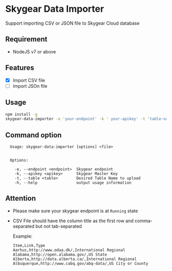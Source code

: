 # Skygear Data Importer
Support importing CSV or JSON file to Skygear Cloud database

## Requirement
- NodeJS v7 or above

## Features
- [x] Import CSV file
- [ ] Import JSOn file

## Usage
```bash
npm install -g
skygear-data-importer -e 'your-endpoint' -k ' your-apikey' -t 'table-name' 'your-file-path'
```

## Command option
```
  Usage: skygear-data-importer [options] <file>


  Options:

    -e, --endpoint <endpoint>  Skygear endpoint
    -k, --apikey <apikey>      Skygear Master Key
    -t, --table <table>        Desired Table Name to upload
    -h, --help                 output usage information
```

## Attention
- Please make sure your skygear endpoint is at `Running` state
- CSV File should have the column title as the first row and comma-separated but not tab-separated
  
  Example:
  ```
  Item,Link,Type
  Aarhus,http://www.odaa.dk/,International Regional
  Alabama,http://open.alabama.gov/,US State
  Alberta,http://data.alberta.ca/,International Regional
  Albuquerque,http://www.cabq.gov/abq-data/,US City or County
  ```
